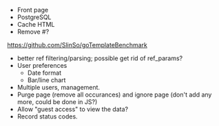 - Front page
- PostgreSQL
- Cache HTML
- Remove #?

https://github.com/SlinSo/goTemplateBenchmark


- better ref filtering/parsing; possible get rid of ref_params?
- User preferences
  - Date format
  - Bar/line chart
- Multiple users, management.
- Purge page (remove all occurances) and ignore page (don't add any more, could
  be done in JS?)
- Allow "guest access" to view the data?
- Record status codes.

